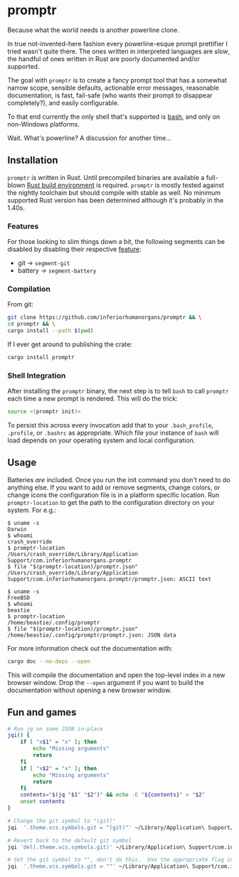 # promptr

Because what the world needs is another powerline clone.

In true not-invented-here fashion every powerline-esque prompt prettifier I tried wasn't quite there.  The ones written in interpreted languages are *slow*, the handful of ones written in Rust are poorly documented and/or supported.

The goal with `promptr` is to create a fancy prompt tool that has a somewhat narrow scope, sensible defaults, actionable error messages, reasonable documentation, is fast, fail-safe (who wants their prompt to disappear completely?), and easily configurable.

To that end currently the only shell that's supported is [bash](https://www.gnu.org/software/bash/), and only on non-Windows platforms.

Wait.  What's powerline?  A discussion for another time…

## Installation

`promptr` is written in Rust.  Until precompiled binaries are available a full-blown [Rust build environment](https://rustup.rs/) is required.  `promptr` is mostly tested against the nightly toolchain but should compile with stable as well.  No minimum supported Rust version has been determined although it's probably in the 1.40s.

### Features

For those looking to slim things down a bit, the following segments can be disabled by disabling their respective [feature](https://doc.rust-lang.org/cargo/reference/features.html):

* git -> `segment-git`
* battery -> `segment-battery`

### Compilation

From git:

```sh
git clone https://github.com/inferiorhumanorgans/promptr && \
cd promptr && \
cargo install --path $(pwd)
```

If I ever get around to publishing the crate:

```sh
cargo install promptr
```

### Shell Integration

After installing the `promptr` binary, the next step is to tell `bash` to call `promptr` each time a new prompt is rendered.  This will do the trick:

```bash
source <(promptr init)>
```

To persist this across every invocation add that to your `.bash_profile`, `.profile`, or `.bashrc` as appropriate.  Which file your instance of `bash` will load depends on your operating system and local configuration.

## Usage

Batteries *are* included.  Once you run the init command you don't need to do anything else.  If you want to add or remove segments, change colors, or change icons the configuration file is in a platform specific location.  Run `promptr-location` to get the path to the configuration directory on your system.  For e.g.:

```
$ uname -s
Darwin
$ whoami
crash_override
$ promptr-location
/Users/crash_override/Library/Application Support/com.inferiorhumanorgans.promptr
$ file "$(promptr-location)/promptr.json"
/Users/crash_override/Library/Application Support/com.inferiorhumanorgans.promptr/promptr.json: ASCII text
```

```
$ uname -s
FreeBSD
$ whoami
beastie
$ promptr-location
/home/beastie/.config/promptr
$ file "$(promptr-location)/promptr.json"
/home/beastie/.config/promptr/promptr.json: JSON data
```

For more information check out the documentation with:

```sh
cargo doc --no-deps --open
```

This will compile the documentation and open the top-level index in a new browser window.  Drop the `--open` argument if you want to build the documentation without opening a new browser window.

## Fun and games

```sh
# Run jq on some JSON in-place
jqi() {
    if [ "x$1" = "x" ]; then
        echo "Missing arguments"
        return
    fi
    if [ "x$2" = "x" ]; then
        echo "Missing arguments"
        return
    fi
    contents="$(jq "$1" "$2")" && echo -E "${contents}" > "$2"
    unset contents
}

# Change the git symbol to "(git)"
jqi  '.theme.vcs.symbols.git = "(git)"' ~/Library/Application\ Support/com.inferiorhumanorgans.promptr/promptr.json

# Revert back to the default git symbol
jqi 'del(.theme.vcs.symbols.git)' ~/Library/Application\ Support/com.inferiorhumanorgans.promptr/promptr.json

# Set the git symbol to "", don't do this.  Use the appropriate flag instead
jqi  '.theme.vcs.symbols.git = ""' ~/Library/Application\ Support/com.inferiorhumanorgans.promptr/promptr.json
```
